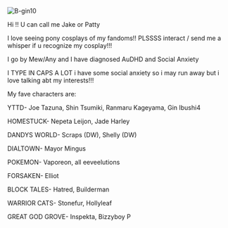 ![B-gin10](https://github.com/user-attachments/assets/29c4d0bb-0a56-48e8-9036-42b75ad9f3ac)

Hi !! U can call me Jake or Patty

I love seeing pony cosplays of my fandoms!! PLSSSS interact / send me a whisper if u recognize my cosplay!!!

I go by Mew/Any and I have diagnosed AuDHD and Social Anxiety

I TYPE IN CAPS A LOT i have some social anxiety so i may run away but i love talking abt my interests!!!




My fave characters are:


YTTD- Joe Tazuna, Shin Tsumiki, Ranmaru Kageyama, Gin Ibushi4

HOMESTUCK- Nepeta Leijon, Jade Harley

DANDYS WORLD- Scraps (DW), Shelly (DW)

DIALTOWN- Mayor Mingus

POKEMON- Vaporeon, all eeveelutions

FORSAKEN- Elliot

BLOCK TALES- Hatred, Builderman

WARRIOR CATS- Stonefur, Hollyleaf

GREAT GOD GROVE- Inspekta, Bizzyboy P
